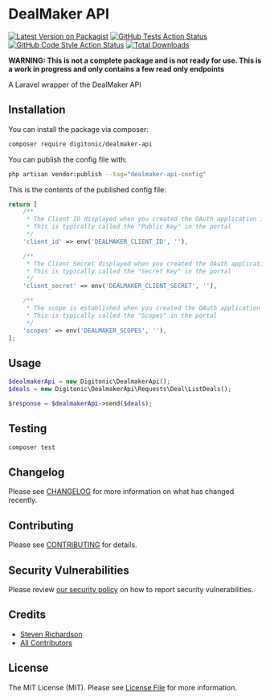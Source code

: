 # DealMaker API

[![Latest Version on Packagist](https://img.shields.io/packagist/v/digitonic/dealmaker-api.svg?style=flat-square)](https://packagist.org/packages/digitonic/dealmaker-api)
[![GitHub Tests Action Status](https://img.shields.io/github/actions/workflow/status/digitonic/dealmaker-api/run-tests.yml?branch=main&label=tests&style=flat-square)](https://github.com/digitonic/dealmaker-api/actions?query=workflow%3Arun-tests+branch%3Amain)
[![GitHub Code Style Action Status](https://img.shields.io/github/actions/workflow/status/digitonic/dealmaker-api/fix-php-code-style-issues.yml?branch=main&label=code%20style&style=flat-square)](https://github.com/digitonic/dealmaker-api/actions?query=workflow%3A"Fix+PHP+code+style+issues"+branch%3Amain)
[![Total Downloads](https://img.shields.io/packagist/dt/digitonic/dealmaker-api.svg?style=flat-square)](https://packagist.org/packages/digitonic/dealmaker-api)

**WARNING: This is not a complete package and is not ready for use. This is a work in progress and only contains a few read only endpoints**

A Laravel wrapper of the DealMaker API

## Installation

You can install the package via composer:

```bash
composer require digitonic/dealmaker-api
```

You can publish the config file with:

```bash
php artisan vendor:publish --tag="dealmaker-api-config"
```

This is the contents of the published config file:

```php
return [
    /**
     * The Client ID displayed when you created the OAuth application in the portal
     * This is typically called the "Public Key" in the portal
     */
    'client_id' => env('DEALMAKER_CLIENT_ID', ''),

    /**
     * The Client Secret displayed when you created the OAuth application in the portal
     * This is typically called the "Secret Key" in the portal
     */
    'client_secret' => env('DEALMAKER_CLIENT_SECRET', ''),

    /**
     * The scope is established when you created the OAuth application
     * This is typically called the "Scopes" in the portal
     */
    'scopes' => env('DEALMAKER_SCOPES', ''),
];
```

## Usage

```php
$dealmakerApi = new Digitonic\DealmakerApi();
$deals = new Digitonic\DealmakerApi\Requests\Deal\ListDeals();

$response = $dealmakerApi->send($deals);
```

## Testing

```bash
composer test
```

## Changelog

Please see [CHANGELOG](CHANGELOG.md) for more information on what has changed recently.

## Contributing

Please see [CONTRIBUTING](CONTRIBUTING.md) for details.

## Security Vulnerabilities

Please review [our security policy](../../security/policy) on how to report security vulnerabilities.

## Credits

- [Steven Richardson](https://github.com/richdynamix)
- [All Contributors](../../contributors)

## License

The MIT License (MIT). Please see [License File](LICENSE.md) for more information.
